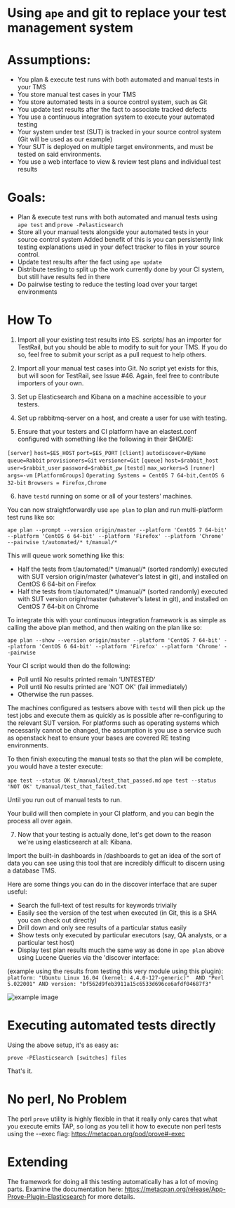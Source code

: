 # Using `ape` and git to replace your test management system

Assumptions:
=============

* You plan & execute test runs with both automated and manual tests in your TMS
* You store manual test cases in your TMS
* You store automated tests in a source control system, such as Git
* You update test results after the fact to associate tracked defects
* You use a continuous integration system to execute your automated testing
* Your system under test (SUT) is tracked in your source control system (Git will be used as our example)
* Your SUT is deployed on multiple target environments, and must be tested on said environments.
* You use a web interface to view & review test plans and individual test results

Goals:
======

* Plan & execute test runs with both automated and manual tests using `ape test` and `prove -Pelasticsearch`
* Store all your manual tests alongside your automated tests in your source control system
    Added benefit of this is you can persistently link testing explanations used in your defect tracker to files in your source control.
* Update test results after the fact using `ape update`
* Distribute testing to split up the work currently done by your CI system, but still have results fed in there
* Do pairwise testing to reduce the testing load over your target environments

How To
=======

1. Import all your existing test results into ES.
    scripts/ has an importer for TestRail, but you should be able to modify to suit for your TMS.
    If you do so, feel free to submit your script as a pull request to help others.

2. Import all your manual test cases into Git.
    No script yet exists for this, but will soon for TestRail, see Issue #46.
    Again, feel free to contribute importers of your own.

3. Set up Elasticsearch and Kibana on a machine accessible to your testers.

4. Set up rabbitmq-server on a host, and create a user for use with testing.

5. Ensure that your testers and CI platform have an elastest.conf configured with something like the following in their $HOME:

`[server]`
`host=$ES_HOST`
`port=$ES_PORT`
`[client]`
`autodiscover=ByName`
`queue=Rabbit`
`provisioners=Git`
`versioner=Git`
`[queue]`
`host=$rabbit_host`
`user=$rabbit_user`
`password=$rabbit_pw`
`[testd]`
`max_workers=5`
`[runner]`
`args=-vm`
`[PlatformGroups]`
`Operating Systems = CentOS 7 64-bit,CentOS 6 32-bit`
`Browsers = Firefox,Chrome`

6. have `testd` running on some or all of your testers' machines.

You can now straightforwardly use `ape plan` to plan and run multi-platform test runs like so:

`ape plan --prompt --version origin/master --platform 'CentOS 7 64-bit' --platform 'CentOS 6 64-bit' --platform 'Firefox' --platform 'Chrome' --pairwise t/automated/* t/manual/*`

This will queue work something like this:

* Half the tests from t/automated/* t/manual/* (sorted randomly) executed with SUT version origin/master (whatever's latest in git), and installed on CentOS 6 64-bit on Firefox
* Half the tests from t/automated/* t/manual/* (sorted randomly) executed with SUT version origin/master (whatever's latest in git), and installed on CentOS 7 64-bit on Chrome

To integrate this with your continuous integration framework is as simple as calling the above plan method, and then waiting on the plan like so:

`ape plan --show --version origin/master --platform 'CentOS 7 64-bit' --platform 'CentOS 6 64-bit' --platform 'Firefox' --platform 'Chrome' --pairwise`

Your CI script would then do the following:
* Poll until No results printed remain 'UNTESTED'
* Poll until No results printed are 'NOT OK' (fail immediately)
* Otherwise the run passes.

The machines configured as testsers above with `testd` will then pick up the test jobs and execute them as quickly as is possible after re-configuring to the relevant SUT version.
For platforms such as operating systems which necessarily cannot be changed, the assumption is you use a service such as openstack heat to ensure your bases are covered RE testing environments.

To then finish executing the manual tests so that the plan will be complete, you would have a tester execute:

`ape test --status OK t/manual/test_that_passed.md`
`ape test --status 'NOT OK' t/manual/test_that_failed.txt`

Until you run out of manual tests to run.

Your build will then complete in your CI platform, and you can begin the process all over again.

7. Now that your testing is actually done, let's get down to the reason we're using elasticsearch at all: Kibana.

Import the built-in dashboards in /dashboards to get an idea of the sort of data you can see using this tool that are incredibly difficult to discern using a database TMS.

Here are some things you can do in the discover interface that are super useful:

* Search the full-text of test results for keywords trivially
* Easily see the version of the test when executed (in Git, this is a SHA you can check out directly)
* Drill down and only see results of a particular status easily
* Show tests only executed by particular executors (say, QA analysts, or a particular test host)
* Display test plan results much the same way as done in `ape plan` above using Lucene Queries via the 'discover interface:

(example using the results from testing this very module using this plugin):
`platform: "Ubuntu Linux 16.04 (kernel: 4.4.0-127-generic)"  AND "Perl 5.022001" AND version: "bf562d9feb3911a15c6533d696ce6afdf04687f3"`

<img src="https://github.com/teodesian/App-Prove-Elasticsearch/blob/master/doc/img/kibana_example.png" alt="example image" />

Executing automated tests directly
===================================

Using the above setup, it's as easy as:

`prove -PElasticsearch [switches] files`

That's it.

No perl, No Problem
====================
The perl `prove` utility is highly flexible in that it really only cares that what you execute emits TAP, so long as you tell it how to execute non perl tests using the --exec flag:
https://metacpan.org/pod/prove#-exec

Extending
==========
The framework for doing all this testing automatically has a lot of moving parts.
Examine the documentation here: https://metacpan.org/release/App-Prove-Plugin-Elasticsearch
for more details.
